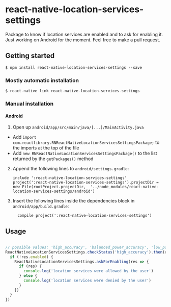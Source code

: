 
# react-native-location-services-settings

Package to know if location services are enabled and to ask for enabling it. Just working on Android for the moment. Feel free to make a pull request.

## Getting started

`$ npm install react-native-location-services-settings --save`

### Mostly automatic installation

`$ react-native link react-native-location-services-settings`

### Manual installation


#### Android

1. Open up `android/app/src/main/java/[...]/MainActivity.java`
  - Add `import com.reactlibrary.RNReactNativeLocationServicesSettingsPackage;` to the imports at the top of the file
  - Add `new RNReactNativeLocationServicesSettingsPackage()` to the list returned by the `getPackages()` method
2. Append the following lines to `android/settings.gradle`:
    ```
    include ':react-native-location-services-settings'
    project(':react-native-location-services-settings').projectDir = new File(rootProject.projectDir,  '../node_modules/react-native-location-services-settings/android')
    ```
3. Insert the following lines inside the dependencies block in `android/app/build.gradle`:
    ```
      compile project(':react-native-location-services-settings')
    ```

## Usage
```javascript

// possible values: 'high_accuracy', 'balanced_power_accuracy', 'low_power'
ReactNativeLocationServicesSettings.checkStatus('high_accuracy').then(res => {
  if (!res.enabled) {
    ReactNativeLocationServicesSettings.askForEnabling(res => {
      if (res) {
        console.log('location services were allowed by the user')
      } else {
        console.log('location services were denied by the user')
      }
    })
  }
})
```
  